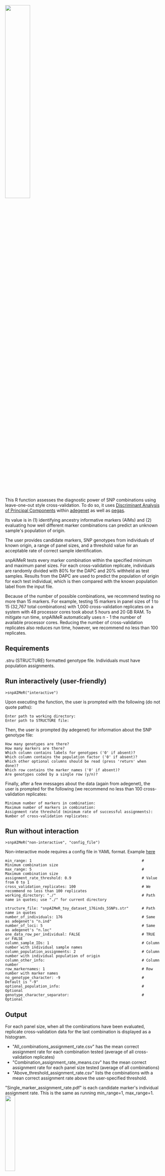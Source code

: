 <img align="left" src="https://user-images.githubusercontent.com/131922755/278390582-0652ccaf-a4f4-41ae-8ba9-f8d81e7a115f.png" width="40%" height="40%" />
<br clear="left"/>
<br clear="left"/>

This R function assesses the diagnostic power of SNP combinations using leave-one-out style cross-validation. To do so, it uses [Discriminant Analysis of Principal Components](https://bmcgenomdata.biomedcentral.com/articles/10.1186/1471-2156-11-94) within [adegenet](https://github.com/thibautjombart/adegenet) as well as [pegas](https://github.com/emmanuelparadis/pegas). 

Its value is in (1) identifying ancestry informative markers (AIMs) and (2) evaluating how well different marker combinations can predict an unknown sample's population of origin. 

The user provides candidate markers, SNP genotypes from individuals of known origin, a range of panel sizes, and a threshold value for an acceptable rate of correct sample identification.

snpAIMeR tests every marker combination within the specified minimum and maximum panel sizes. For each cross-validation replicate, individuals are randomly divided with 80% for the DAPC and 20% withheld as test samples. Results from the DAPC are used to predict the population of origin for each test individual, which is then compared with the known population label from the input file.

Because of the number of possible combinations, we recommend testing no more than 15 markers. For example, testing 15 markers in panel sizes of 1 to 15 (32,767 total combinations) with 1,000 cross-validation replicates on a system with 48 processor cores took about 5 hours and 20 GB RAM. To mitigate run time, snpAIMeR automatically uses n - 1 the number of available processor cores. Reducing the number of cross-validation replicates also reduces run time, however, we recommend no less than 100 replicates.


## Requirements
.stru (STRUCTURE) formatted genotype file. Individuals must have population assignments.


## Run interactively (user-friendly)
```
>snpAIMeR("interactive")
```
Upon executing the function, the user is prompted with the following (do not quote paths):
```
Enter path to working directory: 
Enter path to STRUCTURE file:
```
Then, the user is prompted (by adegenet) for information about the SNP genotype file:
```
How many genotypes are there? 
How many markers are there? 
Which column contains labels for genotypes ('0' if absent)? 
Which column contains the population factor ('0' if absent)? 
Which other optional columns should be read (press 'return' when done)? 
Which row contains the marker names ('0' if absent)? 
Are genotypes coded by a single row (y/n)? 
```
Finally, after a few messages about the data (again from adegenet), the user is prompted for the following (we recommend no less than 100 cross-validation replicates:
```
Minimum number of markers in combination:
Maximum number of markers in combination:
Assignment rate threshold (minimum rate of successful assignments):
Number of cross-validation replicates:
```

## Run without interaction
```
>snpAIMeR("non-interactive", "config_file")
```
Non-interactive mode requires a config file in YAML format. Example [here](https://github.com/OksanaVe/snpAIMeR/blob/main/snpAIMeR_config.yml)
```
min_range: 1                                                  # Minimum combination size
max_range: 5                                                  # Maximum combination size
assignment_rate_threshold: 0.9                                # Value from 0 to 1
cross_validation_replicates: 100                              # We recommend no less than 100 replicates
working_directory: "./"                                       # Path name in quotes; use "./" for current directory

structure_file: "snpAIMeR_toy_dataset_176inds_5SNPs.str"      # Path name in quotes
number_of_individuals: 176                                    # Same as adegenet's "n.ind"
number_of_loci: 5                                             # Same as adegenet's "n.loc"
one_data_row_per_individual: FALSE                            # TRUE or FALSE
column_sample_IDs: 1                                          # Column number with individual sample names
column_population_assignments: 2                              # Column number with individual population of origin
column_other_info:                                            # Column number
row_markernames: 1                                            # Row number with marker names
no_genotype_character: -9                                     # Default is "-9"
optional_population_info:                                     # Optional
genotype_character_separator:                                 # Optional
```

## Output
For each panel size, when all the combinations have been evaluated, replicate cross-validation data for the last combination is displayed as a histogram.
* "All_combinations_assignment_rate.csv" has the mean correct assignment rate for each combination tested (average of all cross-validation replicates)
* "Combination_assignment_rate_means.csv" has the mean correct assignment rate for each panel size tested (average of all combinations)
* "Above_threshold_assignment_rate.csv" lists the combinations with a mean correct assignment rate above the user-specified threshold.

"Single_marker_assignment_rate.pdf" is each candidate marker's individual assignment rate. This is the same as running min_range=1, max_range=1.
<br clear="left"/>
<img src="https://github.com/OksanaVe/SNP_check/assets/131922755/0526f289-f2c7-45ff-95f0-0214b5d4a328" align="left" width="25%" height="25%" />
<br clear="left"/>

"Combination_assignment_rate_means.pdf" is a visualization of "Combination_assignment_rate_means.csv"
<br clear="left"/>
<img align="left" src="https://github.com/OksanaVe/SNP_check/assets/131922755/8d89dade-ca46-42e0-a9fd-703e0f2a38e7" width="25%" height="25%" />
<br clear="left"/>


## Toy dataset
A toy dataset of 5 SNPs and 176 individuals is provided [here](https://github.com/OksanaVe/snpAIMeR/blob/main/snpAIMeR_toy_dataset_176inds_5SNPs.str). The example YAML file is already setup for this dataset. For interactive mode, use the following prompt responses.
```
snpAIMeR("interactive")
Enter path to working directory: ./
Enter path to STRUCTURE file: snpAIMeR_toy_dataset_176inds_15SNPs.str

How many genotypes are there? 
176

How many markers are there? 
5

Which column contains labels for genotypes ('0' if absent)? 
1

Which column contains the population factor ('0' if absent)? 
2

Which other optional columns should be read (press 'return' when done)? 
1: 

Which row contains the marker names ('0' if absent)? 
1

Are genotypes coded by a single row (y/n)? 
n

Converting data from a STRUCTURE .stru file to a genind object... 

Data file contains  5  markers
File contains the following group definitions:
group_1 group_2 
    120      56 
Minimum number of markers in combination: 1
Maximum number of markers in combination: 5
Assignment rate threshold (minimum rate of successful assignments): 0.9
Number of cross-validation replicates: 100

